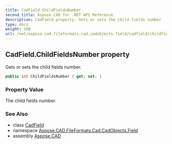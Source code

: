 ```yaml
---
title: CadField.ChildFieldsNumber
second_title: Aspose.CAD for .NET API Reference
description: CadField property. Gets or sets the child fields number
type: docs
weight: 100
url: /net/aspose.cad.fileformats.cad.cadobjects.field/cadfield/childfieldsnumber/
---
```

## CadField.ChildFieldsNumber property

Gets or sets the child fields number.

```csharp
public int ChildFieldsNumber { get; set; }
```

### Property Value

The child fields number.

### See Also

* class [CadField](../)
* namespace [Aspose.CAD.FileFormats.Cad.CadObjects.Field](../../cadfield/)
* assembly [Aspose.CAD](../../../)


